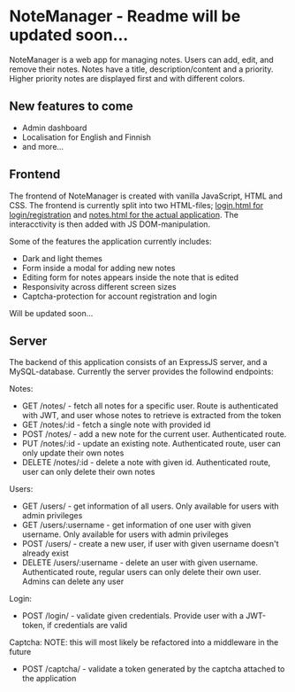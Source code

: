 # NoteManager - Readme will be updated soon...

NoteManager is a web app for managing notes. Users can add, edit, and remove their notes. Notes have a title, description/content and a priority. Higher priority notes are displayed first and with different colors.

## New features to come

- Admin dashboard
- Localisation for English and Finnish
- and more...

## Frontend

The frontend of NoteManager is created with vanilla JavaScript, HTML and CSS. The frontend is currently split into two HTML-files; [login.html for login/registration](https://github.com/TuikkaTommi/NoteManager/blob/main/notemanager-frontend/login.html) and [notes.html for the actual application](https://github.com/TuikkaTommi/NoteManager/blob/main/notemanager-frontend/notes.html). The interacctivity is then added with JS DOM-manipulation.

Some of the features the application currently includes:
- Dark and light themes
- Form inside a modal for adding new notes
- Editing form for notes appears inside the note that is edited
- Responsivity across different screen sizes
- Captcha-protection for account registration and login

Will be updated soon...

## Server

The backend of this application consists of an ExpressJS server, and a MySQL-database. Currently the server provides the followind endpoints:

Notes:
- GET /notes/ - fetch all notes for a specific user. Route is authenticated with JWT, and user whose notes to retrieve is extracted from the token
- GET /notes/:id - fetch a single note with provided id
- POST /notes/ - add a new note for the current user. Authenticated route.
- PUT /notes/:id - update an existing note. Authenticated route, user can only update their own notes
- DELETE /notes/:id - delete a note with given id. Authenticated route, user can only delete their own notes

Users:
- GET /users/ - get information of all users. Only available for users with admin privileges
- GET /users/:username - get information of one user with given username. Only available for users with admin privileges
- POST /users/ - create a new user, if user with given username doesn't already exist
- DELETE /users/:username - delete an user with given username. Authenticated route, regular users can only delete their own user. Admins can delete any user

Login:
- POST /login/ - validate given credentials. Provide user with a JWT-token, if credentials are valid

Captcha: NOTE: this will most likely be refactored into a middleware in the future 
- POST /captcha/ - validate a token generated by the captcha attached to the application
